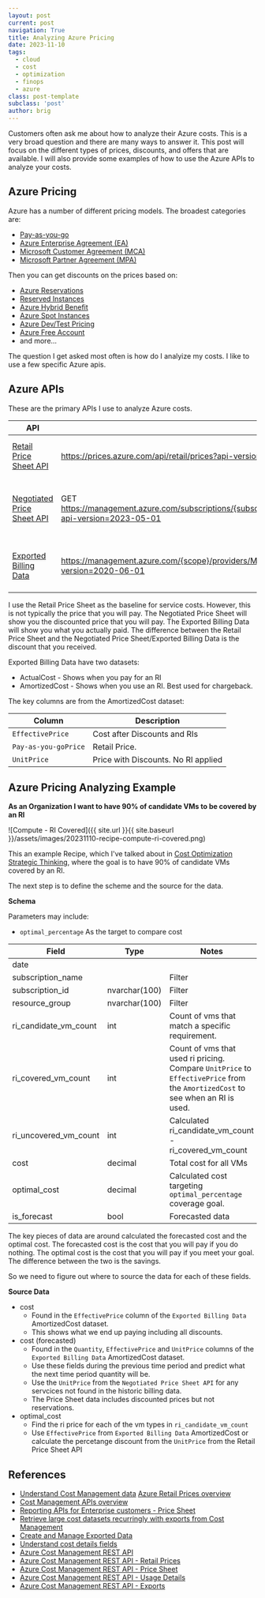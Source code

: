 ```yaml
---
layout: post
current: post
navigation: True
title: Analyzing Azure Pricing
date: 2023-11-10
tags: 
  - cloud
  - cost
  - optimization
  - finops
  - azure
class: post-template
subclass: 'post'
author: brig
---
```


Customers often ask me about how to analyze their Azure costs.  This is a very broad question and there are many ways to answer it.  This post will focus on the different types of prices, discounts, and offers that are available.  I will also provide some examples of how to use the Azure APIs to analyze your costs.

## Azure Pricing

Azure has a number of different pricing models. The broadest categories are:

- [Pay-as-you-go](https://azure.microsoft.com/en-us/pricing/purchase-options/pay-as-you-go/)
- [Azure Enterprise Agreement (EA)](https://azure.microsoft.com/en-us/pricing/enterprise-agreement/)
- [Microsoft Customer Agreement (MCA)](https://azure.microsoft.com/en-us/pricing/microsoft-customer-agreement/)
- [Microsoft Partner Agreement (MPA)](https://azure.microsoft.com/en-us/pricing/microsoft-partner-agreement/)

Then you can get discounts on the prices based on:

- [Azure Reservations](https://azure.microsoft.com/en-us/pricing/reservations/)
- [Reserved Instances](https://azure.microsoft.com/en-us/pricing/reserved-vm-instances/)
- [Azure Hybrid Benefit](https://azure.microsoft.com/en-us/pricing/hybrid-benefit/)
- [Azure Spot Instances](https://azure.microsoft.com/en-us/pricing/spot/)
- [Azure Dev/Test Pricing](https://azure.microsoft.com/en-us/pricing/dev-test/)
- [Azure Free Account](https://azure.microsoft.com/en-us/free/)
- and more...

The question I get asked most often is how do I analyize my costs. I like to use a few specific Azure apis.

## Azure APIs

These are the primary APIs I use to analyze Azure costs. 

| API | URL | Description |
| --- | --- | --- |
| [Retail Price Sheet API](https://learn.microsoft.com/en-us/rest/api/cost-management/retail-prices/azure-retail-prices?view=rest-cost-management-2023-08-01)  |https://prices.azure.com/api/retail/prices?api-version=2023-01-01-preview&meterRegion='primary' | Get the retail prices for Azure services.  |
| [Negotiated Price Sheet API](https://learn.microsoft.com/en-us/rest/api/cost-management/price-sheet?view=rest-cost-management-2023-08-01) | GET https://management.azure.com/subscriptions/{subscriptionId}/providers/Microsoft.Consumption/pricesheets/default?api-version=2023-05-01 | Get the negotiated discounted price sheet for EA agreements. |
| [Exported Billing Data](https://learn.microsoft.com/en-us/azure/cost-management-billing/costs/ingest-azure-usage-at-scale) | https://management.azure.com/{scope}/providers/Microsoft.CostManagement/exports/{exportName}?api-version=2020-06-01 | Shows what was actually paid for Azure services. |

I use the Retail Price Sheet as the baseline for service costs. However, this is not typically the price that you will pay.  The Negotiated Price Sheet will show you the discounted price that you will pay.  The Exported Billing Data will show you what you actually paid.  The difference between the Retail Price Sheet and the Negotiated Price Sheet/Exported Billing Data is the discount that you received.

Exported Billing Data have two datasets:
* ActualCost - Shows when you pay for an RI
* AmortizedCost - Shows when you use an RI. Best used for chargeback.

The key columns are from the AmortizedCost dataset:

| Column | Description |
| --- | --- |
| `EffectivePrice` | Cost after Discounts and RIs |
| `Pay-as-you-goPrice` | Retail Price. |
| `UnitPrice` | Price with Discounts. No RI applied |

## Azure Pricing Analyzing Example

**As an Organization I want to have 90% of candidate VMs to be covered by an RI**

![Compute - RI Covered]({{ site.url }}{{ site.baseurl }}/assets/images/20231110-recipe-compute-ri-covered.png)

This an example Recipe, which I've talked about in [Cost Optimization Strategic Thinking](https://www.brigl.com/blog/2021/06/16/cost-optimization-strategic-thinking/), where the goal is to have 90% of candidate VMs covered by an RI.  

The next step is to define the scheme and the source for the data.

**Schema**

Parameters may include:
* `optimal_percentage` As the target to compare cost

| Field | Type | Notes |
|-------|------|-------|
| date  |      |       |
| subscription_name |  | Filter  |
| subscription_id | nvarchar(100) | Filter |
| resource_group | nvarchar(100) | Filter |
| ri_candidate_vm_count | int | Count of vms that match a specific requirement. |
| ri_covered_vm_count   | int | Count of vms that used ri pricing. Compare `UnitPrice` to `EffectivePrice` from the `AmortizedCost` to see when an RI is used.|
| ri_uncovered_vm_count | int |  Calculated ri_candidate_vm_count - ri_covered_vm_count |
| cost | decimal | Total cost for all VMs |
| optimal_cost | decimal | Calculated cost targeting `optimal_percentage` coverage goal. |
| is_forecast | bool | Forecasted data |

The key pieces of data are around calculated the forecasted cost and the optimal cost.  The forecasted cost is the cost that you will pay if you do nothing.  The optimal cost is the cost that you will pay if you meet your goal.  The difference between the two is the savings.

So we need to figure out where to source the data for each of these fields.

**Source Data**

* cost
    * Found in the `EffectivePrice` column of the `Exported Billing Data` AmortizedCost dataset.
    * This shows what we end up paying including all discounts.
* cost (forecasted)
    * Found in the `Quantity`, `EffectivePrice` and `UnitPrice` columns of the `Exported Billing Data` AmortizedCost dataset.
    * Use these fields during the previous time period and predict what the next time period quantity will be.
    * Use the `UnitPrice` from the `Negotiated Price Sheet API` for any servcices not found in the historic billing data.
    * The Price Sheet data includes discounted prices but not reservations.
* optimal_cost 
    * Find the ri price for each of the vm types in `ri_candidate_vm_count`
    * Use `EffectivePrice` from  `Exported Billing Data` AmortizedCost or calculate the percetange discount from the `UnitPrice` from the Retail Price Sheet API


## References
* [Understand Cost Management data](https://learn.microsoft.com/en-us/azure/cost-management-billing/costs/understand-cost-mgt-data) 
[Azure Retail Prices overview](https://learn.microsoft.com/en-us/rest/api/cost-management/retail-prices/azure-retail-prices?view=rest-cost-management-2023-08-01)
* [Cost Management APIs overview](https://learn.microsoft.com/en-us/azure/cost-management-billing/automate/migrate-ea-reporting-arm-apis-overview)
* [Reporting APIs for Enterprise customers - Price Sheet](https://learn.microsoft.com/en-us/rest/api/billing/enterprise/billing-enterprise-api-pricesheet)
* [Retrieve large cost datasets recurringly with exports from Cost Management](https://docs.microsoft.com/en-us/azure/cost-management-billing/costs/ingest-azure-usage-at-scale)
* [Create and Manage Exported Data](https://learn.microsoft.com/en-us/azure/cost-management-billing/costs/tutorial-export-acm-data?tabs=azure-portal) 
* [Understand cost details fields](https://learn.microsoft.com/en-us/azure/cost-management-billing/automate/understand-usage-details-fields?source=recommendations)
* [Azure Cost Management REST API](https://docs.microsoft.com/en-us/rest/api/cost-management/)
* [Azure Cost Management REST API - Retail Prices](https://docs.microsoft.com/en-us/rest/api/cost-management/retail-prices/azure-retail-prices?view=rest-cost-management-2023-08-01)
* [Azure Cost Management REST API - Price Sheet](https://docs.microsoft.com/en-us/rest/api/cost-management/price-sheet?view=rest-cost-management-2023-08-01)
* [Azure Cost Management REST API - Usage Details](https://learn.microsoft.com/en-us/rest/api/cost-management/generate-cost-details-report?view=rest-cost-management-2023-08-01)
* [Azure Cost Management REST API - Exports](https://learn.microsoft.com/en-us/rest/api/cost-management/exports/create-or-update?view=rest-cost-management-2023-08-01&tabs=HTTP)
